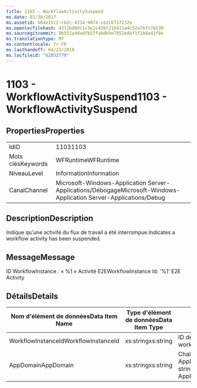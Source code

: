 ```yaml
---
title: 1103 - WorkflowActivitySuspend
ms.date: 03/30/2017
ms.assetid: b64e15c2-cb2c-4314-9074-ce2c6717232e
ms.openlocfilehash: 4311bd8dc1c5e2c43bf21b411a4c52a7bfc7b230
ms.sourcegitcommit: 9b552addadfb57fab0b9e7852ed4f1f1b8a42f8e
ms.translationtype: MT
ms.contentlocale: fr-FR
ms.lasthandoff: 04/23/2019
ms.locfileid: "62052779"
---
```

# <a name="1103---workflowactivitysuspend"></a><span data-ttu-id="8d67d-102">1103 - WorkflowActivitySuspend</span><span class="sxs-lookup"><span data-stu-id="8d67d-102">1103 - WorkflowActivitySuspend</span></span>
## <a name="properties"></a><span data-ttu-id="8d67d-103">Properties</span><span class="sxs-lookup"><span data-stu-id="8d67d-103">Properties</span></span>  
  
|||  
|-|-|  
|<span data-ttu-id="8d67d-104">Id</span><span class="sxs-lookup"><span data-stu-id="8d67d-104">ID</span></span>|<span data-ttu-id="8d67d-105">1103</span><span class="sxs-lookup"><span data-stu-id="8d67d-105">1103</span></span>|  
|<span data-ttu-id="8d67d-106">Mots clés</span><span class="sxs-lookup"><span data-stu-id="8d67d-106">Keywords</span></span>|<span data-ttu-id="8d67d-107">WFRuntime</span><span class="sxs-lookup"><span data-stu-id="8d67d-107">WFRuntime</span></span>|  
|<span data-ttu-id="8d67d-108">Niveau</span><span class="sxs-lookup"><span data-stu-id="8d67d-108">Level</span></span>|<span data-ttu-id="8d67d-109">Information</span><span class="sxs-lookup"><span data-stu-id="8d67d-109">Information</span></span>|  
|<span data-ttu-id="8d67d-110">Canal</span><span class="sxs-lookup"><span data-stu-id="8d67d-110">Channel</span></span>|<span data-ttu-id="8d67d-111">Microsoft-Windows-Application Server-Applications/Débogage</span><span class="sxs-lookup"><span data-stu-id="8d67d-111">Microsoft-Windows-Application Server-Applications/Debug</span></span>|  
  
## <a name="description"></a><span data-ttu-id="8d67d-112">Description</span><span class="sxs-lookup"><span data-stu-id="8d67d-112">Description</span></span>  
 <span data-ttu-id="8d67d-113">Indique qu'une activité du flux de travail a été interrompue.</span><span class="sxs-lookup"><span data-stu-id="8d67d-113">Indicates a workflow activity has been suspended.</span></span>  
  
## <a name="message"></a><span data-ttu-id="8d67d-114">Message</span><span class="sxs-lookup"><span data-stu-id="8d67d-114">Message</span></span>  
 <span data-ttu-id="8d67d-115">ID WorkflowInstance : « %1 » Activité E2E</span><span class="sxs-lookup"><span data-stu-id="8d67d-115">WorkflowInstance Id: '%1' E2E Activity</span></span>  
  
## <a name="details"></a><span data-ttu-id="8d67d-116">Détails</span><span class="sxs-lookup"><span data-stu-id="8d67d-116">Details</span></span>  
  
|<span data-ttu-id="8d67d-117">Nom d'élément de données</span><span class="sxs-lookup"><span data-stu-id="8d67d-117">Data Item Name</span></span>|<span data-ttu-id="8d67d-118">Type d'élément de données</span><span class="sxs-lookup"><span data-stu-id="8d67d-118">Data Item Type</span></span>|<span data-ttu-id="8d67d-119">Description</span><span class="sxs-lookup"><span data-stu-id="8d67d-119">Description</span></span>|  
|--------------------|--------------------|-----------------|  
|<span data-ttu-id="8d67d-120">WorkflowInstanceId</span><span class="sxs-lookup"><span data-stu-id="8d67d-120">WorkflowInstanceId</span></span>|<span data-ttu-id="8d67d-121">xs:string</span><span class="sxs-lookup"><span data-stu-id="8d67d-121">xs:string</span></span>|<span data-ttu-id="8d67d-122">ID de l'instance de flux de travail.</span><span class="sxs-lookup"><span data-stu-id="8d67d-122">The workflow instance id.</span></span>|  
|<span data-ttu-id="8d67d-123">AppDomain</span><span class="sxs-lookup"><span data-stu-id="8d67d-123">AppDomain</span></span>|<span data-ttu-id="8d67d-124">xs:string</span><span class="sxs-lookup"><span data-stu-id="8d67d-124">xs:string</span></span>|<span data-ttu-id="8d67d-125">Chaîne retournée par AppDomain.CurrentDomain.FriendlyName.</span><span class="sxs-lookup"><span data-stu-id="8d67d-125">The string returned by AppDomain.CurrentDomain.FriendlyName.</span></span>|

